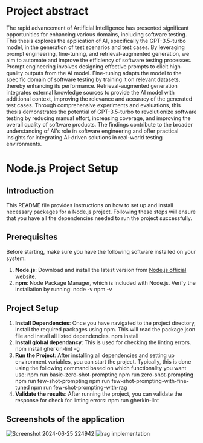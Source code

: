 # Project abstract

The rapid advancement of Artificial Intelligence has presented significant opportunities for enhancing various domains, including software testing. This thesis explores the application of AI, specifically the GPT-3.5-turbo model, in the generation of test scenarios and test cases. By leveraging prompt engineering, fine-tuning, and retrieval-augmented generation, we aim to automate and improve the efficiency of software testing processes. Prompt engineering involves designing effective prompts to elicit high-quality outputs from the AI model. Fine-tuning adapts the model to the specific domain of software testing by training it on relevant datasets, thereby enhancing its performance. Retrieval-augmented generation integrates external knowledge sources to provide the AI model with additional context, improving the relevance and accuracy of the generated test cases. Through comprehensive experiments and evaluations, this thesis demonstrates the potential of GPT-3.5-turbo to revolutionize software testing by reducing manual effort, increasing coverage, and improving the overall quality of software products. The findings contribute to the broader understanding of AI's role in software engineering and offer practical insights for integrating AI-driven solutions in real-world testing environments.

# Node.js Project Setup

## Introduction

This README file provides instructions on how to set up and install necessary packages for a Node.js project. Following these steps will ensure that you have all the dependencies needed to run the project successfully.

## Prerequisites

Before starting, make sure you have the following software installed on your system:

1. **Node.js**: Download and install the latest version from [Node.js official website](https://nodejs.org/).
2. **npm**: Node Package Manager, which is included with Node.js. Verify the installation by running:
   node -v
   npm -v

## Project Setup
1. **Install Dependencies**: Once you have navigated to the project directory, install the required packages using npm. This will read the package.json file and install all listed dependencies.
   npm install
1. **Install global dependancy**: This is used for checking the linting errors.
   npm install gherkin-lint -g
2. **Run the Project**: After installing all dependencies and setting up environment variables, you can start the project. Typically, this is done using the following command based on which functionality you want use:
   npm run basic-zero-shot-prompting
   npm run zero-shot-prompting
   npm run few-shot-prompting
   npm run few-shot-prompting-with-fine-tuned
   npm run few-shot-prompting-with-rag
3. **Validate the results**: After running the project, you can validate the response for check for linting errors:
   npm run gherkin-lint

## Screenshots of the application
![Screenshot 2024-06-25 224942](https://github.com/user-attachments/assets/c995ca08-f361-4cb2-9176-69f8c2feb29e)
![rag implementation](https://github.com/user-attachments/assets/870a94e3-b267-4ef9-8bb3-da14c2d416f7)

